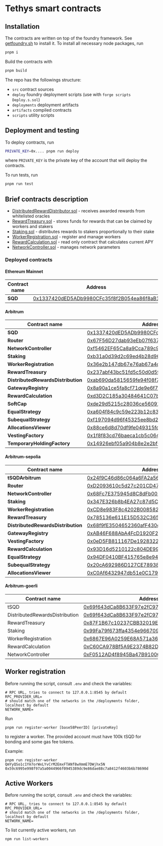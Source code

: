 # Tethys smart contracts

## Installation

The contracts are written on top of the foundry framework. See [getfoundry.sh](https://getfoundry.sh/) to install it.
To install all necessary node packages, run 
```bash
pnpm i
```
Build the contracts with
```bash
pnpm build
```

The repo has the followings structure:

- `src` contract sources
- `deploy` foundry deployment scripts (use with `forge scripts Deploy.s.sol`)
- `deployments` deployment artifacts
- `artifacts` compiled contracts
- `scripts` utility scripts

## Deployment and testing
To deploy contracts, run
```bash
PRIVATE_KEY=0x.... pnpm run deploy
```
where `PRIVATE_KEY` is the private key of the account that will deploy the contracts.

To run tests, run
```bash
pnpm run test
```

## Brief contracts description

- [DistributedRewardDistributor.sol](./src/DistributedRewardDistribution.sol) - receives awarded rewards from whitelisted oracles
- [RewardTreasury.sol](./src/RewardTreasury.sol) - stores funds for rewards that can be claimed by workers and stakers
- [Staking.sol](./src/Staking.sol) - distributes rewards to stakers proportionally to their stake
- [WorkerRegistration.sol](./src/WorkerRegistration.sol) - register and manage workers
- [RewardCalculation.sol](./src/RewardCalculation.sol) - read only contract that calculates current APY
- [NetworkController.sol](./src/NetworkController.sol) - manages network parameters

### Deployed contracts

#### Ethereum Mainnet

| Contract name | Address                                                                                                                     |
|--------------|-----------------------------------------------------------------------------------------------------------------------------|
| **SQD**      | [0x1337420dED5ADb9980CFc35f8f2B054ea86f8aB1](https://etherscan.io/token/0x1337420dED5ADb9980CFc35f8f2B054ea86f8aB1) |

#### Arbitrum

| Contract name                      | Address.                                                                                                                     |
|------------------------------------|------------------------------------------------------------------------------------------------------------------------------|
| **SQD**                            | [0x1337420dED5ADb9980CFc35f8f2B054ea86f8aB1](https://arbiscan.io/token/0x1337420dED5ADb9980CFc35f8f2B054ea86f8aB1)   |
| **Router**                         | [0x67F56D27dab93eEb07f6372274aCa277F49dA941](https://arbiscan.io/address/0x67F56D27dab93eEb07f6372274aCa277F49dA941) |
| **NetworkController**              | [0xf5462EF65Ca8a9Cca789c912Bc8ada80b582d68d](https://arbiscan.io/address/0xf5462EF65Ca8a9Cca789c912Bc8ada80b582d68d) |
| **Staking**                        | [0xb31a0d39d2c69ed4b28d96e12cbf52c5f9ac9a51](https://arbiscan.io/address/0xb31a0d39d2c69ed4b28d96e12cbf52c5f9ac9a51) |
| **WorkerRegistration**             | [0x36e2b147db67e76ab67a4d07c293670ebefcae4e](https://arbiscan.io/address/0x36e2b147db67e76ab67a4d07c293670ebefcae4e) |
| **RewardTreasury**                 | [0x237abf43bc51fd5c50d0d598a1a4c26e56a8a2a0](https://arbiscan.io/address/0x237abf43bc51fd5c50d0d598a1a4c26e56a8a2a0) |
| **DistributedRewardsDistribution** | [0xab690da5815659fe94f08f73e870d91a4d376d8f](https://arbiscan.io/address/0xab690da5815659fe94f08f73e870d91a4d376d8f) |
| **GatewayRegistry**                | [0x8a90a1ce5fa8cf71de9e6f76b7d3c0b72feb8c4b](https://arbiscan.io/address/0x8a90a1ce5fa8cf71de9e6f76b7d3c0b72feb8c4b) |
| **RewardCalculation**              | [0xd3D2C185a30484641C07b60e7d952d7B85516eB5](https://arbiscan.io/address/0xd3D2C185a30484641C07b60e7d952d7B85516eB5) |
| **SoftCap**                        | [0xde29d5215c28036ce56091ea91038c94c84c87d0](https://arbiscan.io/address/0xde29d5215c28036ce56091ea91038c94c84c87d0) |
| **EqualStrategy**                  | [0xa604f84c9c59e223b12c831b35723aa0d7277f8b](https://arbiscan.io/address/0xa604f84c9c59e223b12c831b35723aa0d7277f8b) |
| **SubequalStrategy**               | [0xf197094d96f45325ee8bd2c43c5d25c05d66ab62](https://arbiscan.io/address/0xf197094d96f45325ee8bd2c43c5d25c05d66ab62) |
| **AllocationsViewer**              | [0x88ce6d8d70df9fe049315fd9d6c3d59108c15c4c](https://arbiscan.io/address/0x88ce6d8d70df9fe049315fd9d6c3d59108c15c4c) |
| **VestingFactory**                 | [0x1f8f83cd76baeca1cb5c064ad59203c82b4e4ece](https://arbiscan.io/address/0x1f8f83cd76baeca1cb5c064ad59203c82b4e4ece) |
| **TemporaryHoldingFactory**        | [0x14926ebf05a904b8e2e2bf05c10ecca9a54d8d0d](https://arbiscan.io/address/0x14926ebf05a904b8e2e2bf05c10ecca9a54d8d0d) |

#### Arbitrum-sepolia

| Contract name                      | Address.                                                                                                                     |
|------------------------------------|------------------------------------------------------------------------------------------------------------------------------|
| **tSQDArbitrum**                   | [0x24f9C46d86c064a6FA2a568F918fe62fC6917B3c](https://sepolia.arbiscan.io/token/0x24f9C46d86c064a6FA2a568F918fe62fC6917B3c)   |
| **Router**                         | [0xD2093610c5d27c201CD47bCF1Df4071610114b64](https://sepolia.arbiscan.io/address/0xD2093610c5d27c201CD47bCF1Df4071610114b64) |
| **NetworkController**              | [0x68Fc7E375945d8C8dFb0050c337Ff09E962D976D](https://sepolia.arbiscan.io/address/0x68Fc7E375945d8C8dFb0050c337Ff09E962D976D) |
| **Staking**                        | [0x347E326b8b4EA27c87d5CA291e708cdEC6d65EB5](https://sepolia.arbiscan.io/address/0x347E326b8b4EA27c87d5CA291e708cdEC6d65EB5) |
| **WorkerRegistration**             | [0xCD8e983F8c4202B0085825Cf21833927D1e2b6Dc](https://sepolia.arbiscan.io/address/0xCD8e983F8c4202B0085825Cf21833927D1e2b6Dc) |
| **RewardTreasury**                 | [0x785136e611E15D532C36502AaBdfE8E35008c7ca](https://sepolia.arbiscan.io/address/0x785136e611E15D532C36502AaBdfE8E35008c7ca) |
| **DistributedRewardsDistribution** | [0x68f9fE3504652360afF430dF198E1Cb7B2dCfD57](https://sepolia.arbiscan.io/address/0x68f9fE3504652360afF430dF198E1Cb7B2dCfD57) |
| **GatewayRegistry**                | [0xAB46F688AbA4FcD1920F21E9BD16B229316D8b0a](https://sepolia.arbiscan.io/address/0xAB46F688AbA4FcD1920F21E9BD16B229316D8b0a) |
| **VestingFactory**                 | [0x0eD5FB811167De1928322a0fa30Ed7F3c8C370Ca](https://sepolia.arbiscan.io/address/0x0eD5FB811167De1928322a0fa30Ed7F3c8C370Ca) |
| **RewardCalculation**              | [0x93D16d5210122c804DE9931b41b3c6FA2649CE3F](https://sepolia.arbiscan.io/address/0x93D16d5210122c804DE9931b41b3c6FA2649CE3F) |
| **EqualStrategy**              | [0x94DF0410BF415765e8e9431d545AF9805859b5Db](https://sepolia.arbiscan.io/address/0x94DF0410BF415765e8e9431d545AF9805859b5Db) |
| **SubequalStrategy**              | [0x20cA692986D127CE78938E2518cE2F49F105eC48](https://sepolia.arbiscan.io/address/0x20cA692986D127CE78938E2518cE2F49F105eC48) |
| **AllocationsViewer**              | [0xC0Af6432947db51e0C179050dAF801F19d40D2B7](https://sepolia.arbiscan.io/address/0xC0Af6432947db51e0C179050dAF801F19d40D2B7) |

#### Arbitrum-goerli

| Contract name                  | Address                                                                                                                     |
|--------------------------------|-----------------------------------------------------------------------------------------------------------------------------|
| tSQD                           | [0x69f643dCa8B633F97e2fC979E8eBa6cB63B242A9](https://goerli.arbiscan.io/address/0x69f643dCa8B633F97e2fC979E8eBa6cB63B242A9) |
| DistributedRewardsDistribution | [0x69f643dCa8B633F97e2fC979E8eBa6cB63B242A9](https://goerli.arbiscan.io/address/0x69f643dCa8B633F97e2fC979E8eBa6cB63B242A9) |
| RewardTreasury                 | [0x87F1B67c10237CBB32019EF33052B96940994149](https://goerli.arbiscan.io/address/0x87F1B67c10237CBB32019EF33052B96940994149) |
| Staking                        | [0x99Fa79f673ffa4354e96670999cb67A0d43de4C1](https://goerli.arbiscan.io/address/0x99Fa79f673ffa4354e96670999cb67A0d43de4C1) |
| WorkerRegistration             | [0x6867E96A0259E68A571a368C0b8d733Aa56E3915](https://goerli.arbiscan.io/address/0x6867E96A0259E68A571a368C0b8d733Aa56E3915) |
| RewardCalculation              | [0xC60CA978Bf5A9E2374B82D346d1B36Fd35D27991](https://goerli.arbiscan.io/address/0xC60CA978Bf5A9E2374B82D346d1B36Fd35D27991) |
| NetworkController              | [0xF0512AD4f8945Ba47B9100609122B4B2769cA99C](https://goerli.arbiscan.io/address/0xF0512AD4f8945Ba47B9100609122B4B2769cA99C) |

## Worker registration

Before running the script, consult `.env` and check the variables:

```
# RPC URL, tries to connect to 127.0.0.1:8545 by default
RPC_PROVIDER_URL=
# should match one of the networks in the /deployments folder, localhost by default
NETWORK_NAME=
```

Run 
```
pnpm run register-worker [base58PeerID] [privateKey]
```
to register a worker. The provided account must have 100k tSQD for bonding and some gas fee tokens.

Example:
```
pnpm run register-worker QmYyQSo1c1Ym7orWxLYvCrM2EmxFTANf8wXmmE7DWjhx5N 0x59c6995e998f97a5a0044966f0945389dc9e86dae88c7a8412f4603b6b78690d
```

## Active Workers 

Before running the script, consult `.env` and check the variables:

```
# RPC URL, tries to connect to 127.0.0.1:8545 by default
RPC_PROVIDER_URL=
# should match one of the networks in the /deployments folder, localhost by default
NETWORK_NAME=
```

To list currently active workers, run
```
npm run list-workers
```
